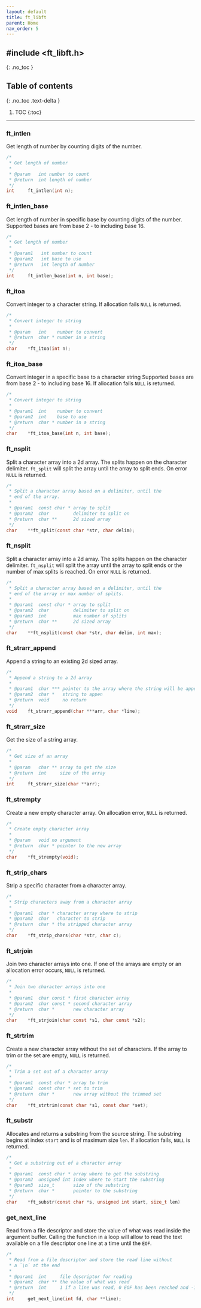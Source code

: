 ```yaml
---
layout: default
title: ft_libft
parent: Home
nav_order: 5
---
```


## \#include \<ft_libft.h\>
{: .no_toc }

## Table of contents
{: .no_toc .text-delta }

1. TOC
{:toc}

---

### ft_intlen
Get length of number by counting digits of the number.

```c
/*
 * Get length of number
 * 
 * @param   int number to count
 * @return  int length of number
 */
int     ft_intlen(int n);
```

### ft_intlen_base
Get length of number in specific base by counting digits of the number.
Supported bases are from base 2 - to including base 16.

```c
/*
 * Get length of number
 * 
 * @param1   int number to count
 * @param2   int base to use
 * @return   int length of number
 */
int     ft_intlen_base(int n, int base);
```

### ft_itoa
Convert integer to a character string.
If allocation fails `NULL` is returned.

```c
/*
 * Convert integer to string
 * 
 * @param   int    number to convert
 * @return  char * number in a string
 */
char    *ft_itoa(int n);
```

### ft_itoa_base
Convert integer in a specific base to a character string 
Supported bases are from base 2 - to including base 16.
If allocation fails `NULL` is returned.

```c
/*
 * Convert integer to string
 * 
 * @param1  int    number to convert
 * @param2  int    base to use
 * @return  char * number in a string
 */
char    *ft_itoa_base(int n, int base);
```

### ft_nsplit
Split a character array into a 2d array. The splits happen on the
character delimiter. `ft_split` will split the array until the array
to split ends.
On error `NULL` is returned.

```c
/*
 * Split a character array based on a delimiter, until the
 * end of the array.
 * 
 * @param1  const char * array to split
 * @param2  char         delimiter to split on
 * @return  char **      2d sized array
 */
char	**ft_split(const char *str, char delim);
```

### ft_nsplit
Split a character array into a 2d array. The splits happen on the
character delimiter. `ft_nsplit` will split the array until the array
to split ends or the number of max splits is reached.
On error `NULL` is returned.

```c
/*
 * Split a character array based on a delimiter, until the
 * end of the array or max number of splits.
 * 
 * @param1  const char * array to split
 * @param2  char         delimiter to split on
 * @param3  int          max number of splits
 * @return  char **      2d sized array
 */
char	**ft_nsplit(const char *str, char delim, int max);
```

### ft_strarr_append
Append a string to an existing 2d sized array.

```c
/*
 * Append a string to a 2d array
 * 
 * @param1  char *** pointer to the array where the string will be appended
 * @param2  char *   string to appen
 * @return  void     no return
 */
void    ft_strarr_append(char ***arr, char *line);
```

### ft_strarr_size
Get the size of a string array.

```c
/*
 * Get size of an array
 * 
 * @param   char ** array to get the size
 * @return  int     size of the array
 */
int		ft_strarr_size(char **arr);
```

### ft_strempty
Create a new empty character array.
On allocation error, `NULL` is returned.

```c
/*
 * Create empty character array
 * 
 * @param   void no argument
 * @return  char * pointer to the new array
 */
char	*ft_strempty(void);
```

### ft_strip_chars
Strip a specific character from a character array.

```c
/*
 * Strip characters away from a character array
 * 
 * @param1  char * character array where to strip
 * @param2  char   character to strip
 * @return  char * the stripped character array
 */
char	*ft_strip_chars(char *str, char c);
```

### ft_strjoin
Join two character arrays into one.
If one of the arrays are empty or an allocation error occurs, `NULL` is returned.

```c
/*
 * Join two character arrays into one
 * 
 * @param1  char const * first character array
 * @param2  char const * second character array
 * @return  char *       new character array
 */
char	*ft_strjoin(char const *s1, char const *s2);
```

### ft_strtrim
Create a new character array without the set of characters.
If the array to trim or the set are empty, `NULL` is returned. 

```c
/*
 * Trim a set out of a character array
 * 
 * @param1  const char * array to trim
 * @param2  const char * set to trim
 * @return  char *       new array without the trimmed set
 */
char	*ft_strtrim(const char *s1, const char *set);
```

### ft_substr
Allocates and returns a substring from the source string. The substring begins at index
`start` and is of maximum size `len`.
If allocation fails, `NULL` is returned.

```c
/*
 * Get a substring out of a character array
 * 
 * @param1  const char * array where to get the substring
 * @param2  unsigned int index where to start the substring
 * @param3  size_t       size of the substring
 * @return  char *       pointer to the substring
 */
char	*ft_substr(const char *s, unsigned int start, size_t len)
```

### get_next_line
Read from a file descriptor and store the value of what was read inside the 
argument buffer.
Calling the function in a loop will allow to read the text available on a 
file descriptor one line at a time until the `EOF`.

```c
/*
 * Read from a file descriptor and store the read line without
 * a `\n` at the end
 * 
 * @param1  int     file descriptor for reading
 * @param2  char ** the value of what was read
 * @return  int     1 if a line was read, 0 EOF has been reached and -1 on error
 */
int		get_next_line(int fd, char **line);
```
